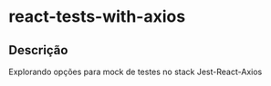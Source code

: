 # react-tests-with-axios
## Descrição
Explorando opções para mock de testes no stack Jest-React-Axios
